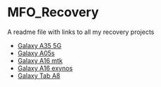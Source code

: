 # MFO_Recovery
A readme file with links to all my recovery projects

 - [Galaxy A35 5G](https://github.com/TNDRP/android_device_samsung_a35x)
 - [Galaxy A05s](https://github.com/galaxy-a05s/android_device_samsung_a05sxx)
 - [Galaxy A16 mtk]()
 - [Galaxy A16 exynos]()
 - [Galaxy Tab A8]()
